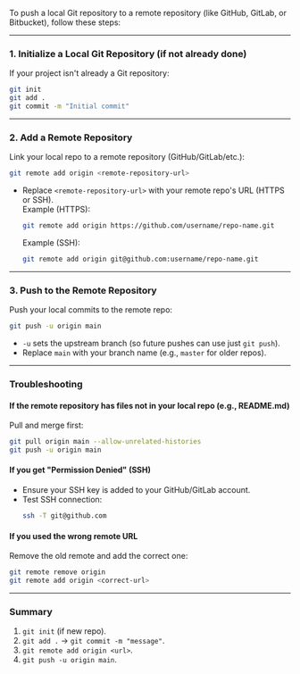 
To push a local Git repository to a remote repository (like GitHub, GitLab, or Bitbucket), follow these steps:

---

### **1. Initialize a Local Git Repository (if not already done)**
If your project isn't already a Git repository:
```bash
git init
git add .
git commit -m "Initial commit"
```

---

### **2. Add a Remote Repository**
Link your local repo to a remote repository (GitHub/GitLab/etc.):
```bash
git remote add origin <remote-repository-url>
```
- Replace `<remote-repository-url>` with your remote repo's URL (HTTPS or SSH).  
  Example (HTTPS):
  ```bash
  git remote add origin https://github.com/username/repo-name.git
  ```
  Example (SSH):
  ```bash
  git remote add origin git@github.com:username/repo-name.git
  ```

---

### **3. Push to the Remote Repository**
Push your local commits to the remote repo:
```bash
git push -u origin main
```
- `-u` sets the upstream branch (so future pushes can use just `git push`).  
- Replace `main` with your branch name (e.g., `master` for older repos).

---

### **Troubleshooting**
#### **If the remote repository has files not in your local repo (e.g., README.md)**
Pull and merge first:
```bash
git pull origin main --allow-unrelated-histories
git push -u origin main
```

#### **If you get "Permission Denied" (SSH)**
- Ensure your SSH key is added to your GitHub/GitLab account.  
- Test SSH connection:
  ```bash
  ssh -T git@github.com
  ```

#### **If you used the wrong remote URL**
Remove the old remote and add the correct one:
```bash
git remote remove origin
git remote add origin <correct-url>
```

---

### **Summary**
1. `git init` (if new repo).  
2. `git add .` → `git commit -m "message"`.  
3. `git remote add origin <url>`.  
4. `git push -u origin main`.  
